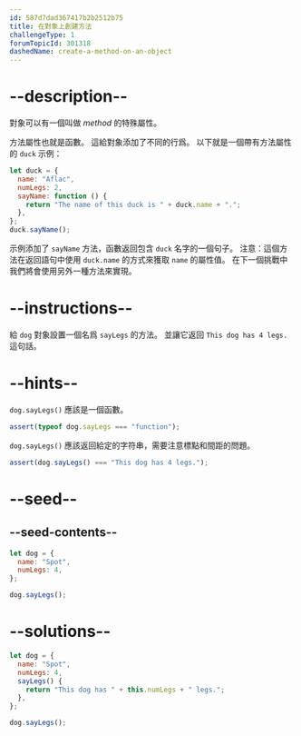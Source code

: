 ```yaml
---
id: 587d7dad367417b2b2512b75
title: 在對象上創建方法
challengeType: 1
forumTopicId: 301318
dashedName: create-a-method-on-an-object
---
```


# --description--

對象可以有一個叫做 <dfn>method</dfn> 的特殊屬性。

方法屬性也就是函數。 這給對象添加了不同的行爲。 以下就是一個帶有方法屬性的 `duck` 示例：

```js
let duck = {
  name: "Aflac",
  numLegs: 2,
  sayName: function () {
    return "The name of this duck is " + duck.name + ".";
  },
};
duck.sayName();
```

示例添加了 `sayName` 方法，函數返回包含 `duck` 名字的一個句子。 注意：這個方法在返回語句中使用 `duck.name` 的方式來獲取 `name` 的屬性值。 在下一個挑戰中我們將會使用另外一種方法來實現。

# --instructions--

給 `dog` 對象設置一個名爲 `sayLegs` 的方法。 並讓它返回 `This dog has 4 legs.` 這句話。

# --hints--

`dog.sayLegs()` 應該是一個函數。

```js
assert(typeof dog.sayLegs === "function");
```

`dog.sayLegs()` 應該返回給定的字符串，需要注意標點和間距的問題。

```js
assert(dog.sayLegs() === "This dog has 4 legs.");
```

# --seed--

## --seed-contents--

```js
let dog = {
  name: "Spot",
  numLegs: 4,
};

dog.sayLegs();
```

# --solutions--

```js
let dog = {
  name: "Spot",
  numLegs: 4,
  sayLegs() {
    return "This dog has " + this.numLegs + " legs.";
  },
};

dog.sayLegs();
```

